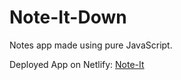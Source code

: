 # Note-It-Down
Notes app made using pure JavaScript.

Deployed App on Netlify: [Note-It]([note-it-by-snehil.netlify.app](https://note-it-by-snehil.netlify.app/))
